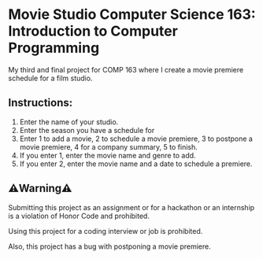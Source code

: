 # Movie Studio Computer Science 163: Introduction to Computer Programming
My third and final project for COMP 163 where I create a movie premiere schedule for a film studio.

## Instructions:
1. Enter the name of your studio.
2. Enter the season you have a schedule for
3. Enter 1 to add a movie, 2 to schedule a movie premiere, 3 to postpone a movie premiere, 4 for a company summary, 5 to finish.
4. If you enter 1, enter the movie name and genre to add.
5. If you enter 2, enter the movie name and a date to schedule a premiere.

## ⚠️Warning⚠️
Submitting this project as an assignment or for a hackathon or an internship is a violation of Honor Code and prohibited.

Using this project for a coding interview or job is prohibited.

Also, this project has a bug with postponing a movie premiere.
